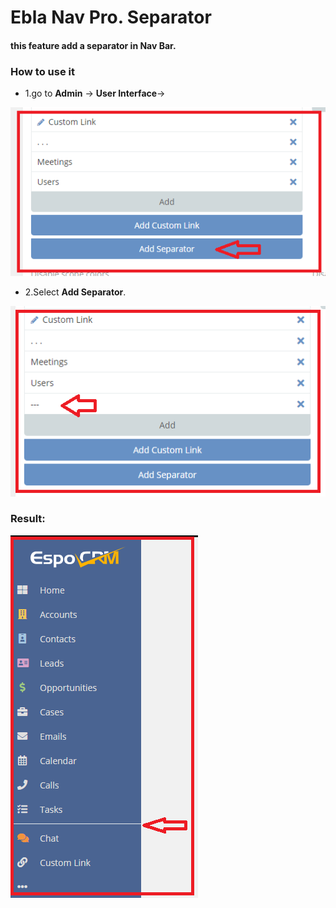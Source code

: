 # Ebla Nav Pro. Separator

#### this feature  add a separator in Nav Bar.

### How to use it

* 1.go to **Admin** -> **User Interface**->

![Separator](../../../_static/images/extensions/ebla-nav-pro/setting-up/separator/separator.png)

* 2.Select **Add Separator**.

![Separator](../../../_static/images/extensions/ebla-nav-pro/setting-up/separator/separator-1.png)

### Result:

![Separator](../../../_static/images/extensions/ebla-nav-pro/setting-up/separator/separator-res.png)